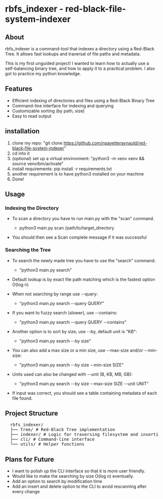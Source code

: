 # rbfs_indexer - red-black-file-system-indexer

## About

rbfs_indexer is a command-tool that indexes a directory using a Red-Black Tree. It allows fast lookups and traversal of file paths and metadata.

This is my first unguided project! I wanted to learn how to actually use a self-balancing binary tree, and how to apply it to a practical problem.
I also got to practice my python knowledge.

## Features

- Efficient indexing of directories and files using a Red-Black Binary Tree
- Command-line interface for indexing and querying
- Customizable sorting (by path, size)
- Easy to read output

## installation

1. clone my repo: "git clone https://github.com/npayetteraynauld/red-black-file-system-indexer"
2. cd into it
3. (optional) set up a virtual environment: "python3 -m venv venv && source venv/bin/activate"
4. install requirements: pip install -r requirements.txt
5. another requirement is to have python3 installed on your machine
6. Done!

## Usage

### Indexing the Directory

- To scan a directory you have to run main.py with the "scan" command.
  - python3 main.py scan /path/to/target_directory

- You should then see a Scan complete message if it was successful

### Searching the Tree

- To search the newly made tree you have to use the "search" command.
  - "python3 main.py search"

- Default lookup is by exact file path matching which is the fastest option O(log n)
- When not searching by range use --query:
  - "python3 main.py search --query QUERY"

- If you want to fuzzy search (slower), use --contains:
  - "python3 main.py search --query QUERY --contains"

- Another option is to sort by size, use --by, default unit is "KB":
  - "python3 main.py search --by size"
- You can also add a max size or a min size, use --max-size and/or --min-size:
  - "python3 main.py search --by size --min-size SIZE"
- Units used can also be changed with --unit (B, KB, MB, GB):
  - "python3 main.py search --by size --max-size SIZE --unit UNIT"

- If input was correct, you should see a table containing metadata of each file found.

## Project Structure

<pre>  rbfs_indexer/ 
  ├── tree/ # Red-Black Tree implementation 
  ├── indexer/ # Logic for traversing filesystem and inserting into the tree 
  ├── cli/ # Command-line interface 
  └── utils/ # Helper functions  </pre>

## Plans for Future

- I want to polish up the CLI interface so that it is more user friendly.
- Would like to make the searching by size O(log n) eventually.
- Add an option to search by modification time
- Add an insert and delete option to the CLI to avoid rescanning after every change



